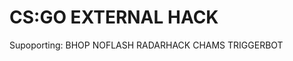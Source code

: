 # CS:GO EXTERNAL HACK

Supoporting: BHOP
	     NOFLASH
	     RADARHACK
	     CHAMS
	     TRIGGERBOT
